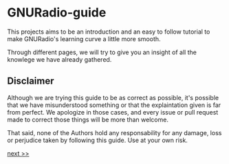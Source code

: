 # GNURadio-guide
This projects aims to be an introduction and an easy to follow tutorial to make GNURadio's learning curve a little more smooth.

Through different pages, we will try to give you an insight of all the knowlege we have already gathered.

## Disclaimer
Although we are trying this guide to be as correct as possible, it's possible that we have misunderstood something or that the
explaintation given is far from perfect. We apologize in those cases, and every issue or pull request made to correct those
things will be more than welcome.

That said, none of the Authors hold any responsability for any damage, loss or perjudice taken by following this guide. Use at your
own risk.

[next >>](/guide/1-Introduction.md)
